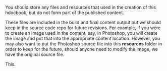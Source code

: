 You should store any files and resources that used in the creation of this hdocbook, but do not form part of the published content.

These files are included in the build and final content output but we should keep in the source code repo for future revisions.  For example, if you were to create an image used in the content, say, in Photoshop, you will create the image and put that into the appropriate content location.  However, you may also want to put the Photoshop source file into this **resources** folder in order to keep for the future, should anyone need to modify the image, we have the original source file.

This.